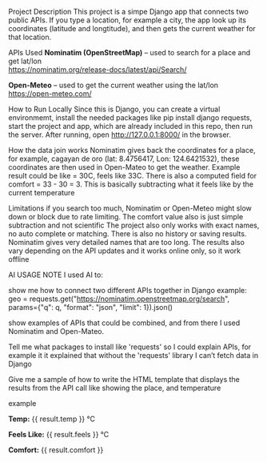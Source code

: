 Project Description
This project is a simpe Django app that connects two public APIs. If you type a location, for example a city, the app look up its coordinates (latitude and longtitude), and then gets the current weather for that location. 

APIs Used
**Nominatim (OpenStreetMap)** – used to search for a place and get lat/lon  
   https://nominatim.org/release-docs/latest/api/Search/  

**Open-Meteo** – used to get the current weather using the lat/lon  
   https://open-meteo.com/  


How to Run Locally
Since this is Django, you can create a virtual environmemt, install the needed packages like pip install django requests, start the project and app, which are already included in this repo, then run the server. After running, open http://127.0.0.1:8000/ in the browser.

How the data join works
Nominatim gives back the coordinates for a place, for example, cagayan de oro (lat:  8.4756417, Lon: 124.6421532), these coordinates are then used in Open-Mateo to get the weather. Example result could be like = 30C, feels like 33C. There is also a computed field for comfort = 33 - 30 = 3. This is basically subtracting what it feels like by the current temperature

Limitations
if you search too much, Nominatim or Open-Meteo might slow down or block due to rate limiting. 
The comfort value also is just simple subtraction and not scientific
The project also only works with exact names, no auto complete or matching. There is also no history or saving results. 
Nominatim gives very detailed names that are too long. The results also vary depending on the API updates and it works online only, so it work offline

AI USAGE NOTE
I used AI to:

show me how to connect two different APIs together in Django
example: 
      geo = requests.get("https://nominatim.openstreetmap.org/search",
      params={"q": q, "format": "json", "limit": 1}).json()

 show examples of APIs that could be combined, and from there I used Nominatim and Open-Mateo.

 Tell me what packages to install like 'requests' so I could explain APIs, for example it it explained that without the 'requests' library I can’t fetch data in Django

Give me a sample of how to write the HTML template that displays the results from the API call like showing the place, and temperature

example
<p><b>Temp:</b> {{ result.temp }} °C</p>
<p><b>Feels Like:</b> {{ result.feels }} °C</p>
<p><b>Comfort:</b> {{ result.comfort }}</p>




